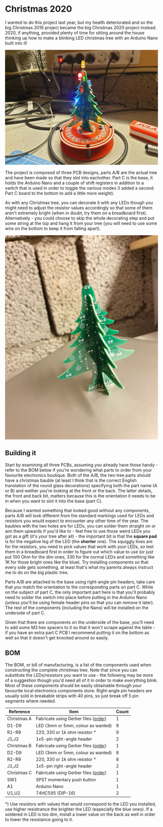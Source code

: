 # Christmas 2020
I wanted to do this project last year, but my health deteriorated and so the big Christmas 2019 project became the big Christmas 2020 project instead. 2020, if anything, provided plenty of time for sitting around the house thinking up how to make a blinking LED christmas tree with an Arduino Nano built into it!

![Christmas tree](https://github.com/tebl/Christmas-2020/raw/main/gallery/2020-10-29%2002.12.32.jpg)

The project is composed of three PCB designs, parts A/B are the actual tree and have been made so that they slot into eachother. Part C is the base, it holds the Arduino Nano and a couple of shift registers in addition to a switch that is used in order to toggle the various modes (I added a second Part C board to the bottom to add a little more weight).

As with any Christmas tree, you can decorate it with any LEDs though you might need to adjust the resistor values accordingly so that some of them aren't extremely bright (when in doubt, try them on a breadboard first). Alternatively - you could choose to skip the whole decorating step and put some string at the top and hang it from your tree (you will need to use some wire on the bottom to keep it from falling apart).

![Bare christmas tree](https://github.com/tebl/Christmas-2020/raw/main/gallery/2020-10-30%2019.44.00.jpg)

## Building it
Start by examining all three PCBs, assuming you already have those handy - refer to the BOM below if you're wondering what parts to order from your favourite electronics boutique. Both of the A/B, the two tree parts should have a christmas bauble (at least I think that is the correct English translation of the round glass decorations) specifying both the part name (A or B) and wether you're looking at the front or the back. The latter details, the front and back bit, matters because this is the orientation it needs to be in when you want to slot it into the base (part C).

Because I wanted something that looked good without any components, parts A/B will look different from the standard markings used for LEDs and resistors you would expect to encounter any other time of the year. The baubles with the two holes are for LEDs, you can solder them straight on or aim them upwards if you'd like to - feel free to use those weird LEDs you got as a gift (it's your tree after all) - the important bit is that the **square pad** is for the negative leg of the LED (the **shorter** one). The squiggly lines are for the resistors, you need to pick values that work with your LEDs, so test them in a breadboard first in order to figure out which value to use (or just put 100 Ohm for the dim ones, 330 for the normal LEDs and something like 1K for those bright ones like the blue). Try installing components so that every side gets something, at least that's what my parents always instruct me to do on the big plastic tree.

Parts A/B are attached to the base using right-angle pin headers, take care that you match the orientation to the corresponding parts on part C. While on the subject of part C, the only important part here is that you'll probably need to solder the switch into place before putting in the Arduino Nano (unless you'll be using female header pins so that you can remove it later). The rest of the components (including the Nano) will be installed on the underside of part C.

Given that there are components on the underside of the base, you'll need to add some M3 hex spacers to it so that it won't scrape against the table - if you have an extra part C PCB I recommend putting it on the bottom as well so that it doesn't get knocked around so easily.

## BOM
The BOM, or bill of manufacturing, is a list of the components used when constructing the complete christmas tree. Note that since you can substitute the LEDs/resistors you want to use - the following may be more of a suggestion though you'd need all of it in order to make everything blink. Most of these components should be easily obtainable through your favourite local electronics components store. Right-angle pin headers are usually sold in breakable strips with 40 pins, so just break off 5 pin segments where needed.

| Reference    | Item                                       | Count |
| ------------ | ------------------------------------------ | ----- |
| Christmas A  | Fabricate using Gerber files ([order]())   |     1 |
| D1-D9        | LED (3mm or 5mm, colour as wanted)         |     9 |
| R1-R9        | 220, 330 or 1k ohm resistor *              |     9 |
| J1,J2        | 1x5-pin right-angle header                 |     2 |
| Christmas B  | Fabricate using Gerber files ([order]())   |     1 |
| D2-D9        | LED (3mm or 5mm, colour as wanted)         |     8 |
| R2-R9        | 220, 330 or 1k ohm resistor *              |     8 |
| J1,J2        | 1x5-pin right-angle header                 |     2 |
| Christmas C  | Fabricate using Gerber files ([order]())   |     1 |
| SW1          | SPST momentary push button                 |     1 |
| A1           | Arduino Nano                               |     1 |
| U1,U2        | 74HC595 (DIP-16)                           |     2 |
*) Use resistors with values that would correspond to the LED you installed, use higher resistrance the brighter the LED (especially the blue ones). If a soldered in LED is too dim, install a lower value on the back as well in order to lower the resistance going to it.